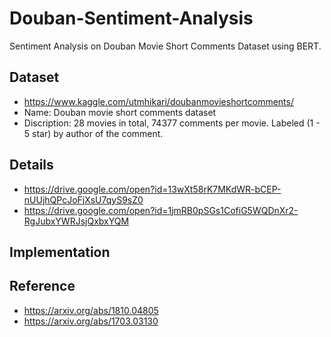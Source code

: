 # Douban-Sentiment-Analysis
Sentiment Analysis on Douban Movie Short Comments Dataset using BERT.

## Dataset
- https://www.kaggle.com/utmhikari/doubanmovieshortcomments/
- Name: Douban movie short comments dataset
- Discription: 28 movies in total, 74377 comments per movie. Labeled (1 - 5 star) by author of the comment.

## Details
- https://drive.google.com/open?id=13wXt58rK7MKdWR-bCEP-nUUjhQPcJoFjXsU7qyS9sZ0
- https://drive.google.com/open?id=1jmRB0pSGs1CofiG5WQDnXr2-RgJubxYWRJsjQxbxYQM

## Implementation

## Reference
- https://arxiv.org/abs/1810.04805
- https://arxiv.org/abs/1703.03130
